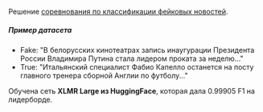 Решение [соревнования по классификации фейковых новостей](https://competitions.codalab.org/competitions/26284#results).
##### Пример датасета
* Fake: "В белорусских кинотеатрах запись инаугурации Президента России Владимира Путина стала лидером проката за неделю..."
* True: "Итальянский специалист Фабио Капелло останется на посту главного тренера сборной Англии по футболу..."

Обучена сеть **XLMR Large из HuggingFace**, которая дала 0.99905 F1 на лидерборде.
